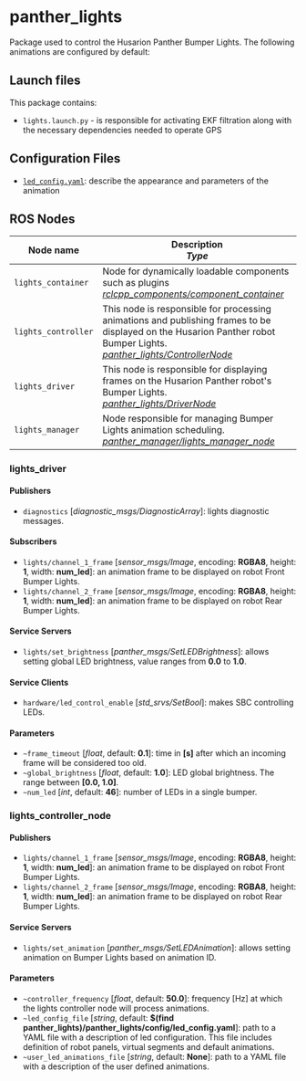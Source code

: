 # panther_lights

Package used to control the Husarion Panther Bumper Lights. The following animations are configured by default:

## Launch files

This package contains:

- `lights.launch.py` - is responsible for activating EKF filtration along with the necessary dependencies needed to operate GPS

## Configuration Files

- [`led_config.yaml`](./config/led_config.yaml): describe the appearance and parameters of the animation

## ROS Nodes

| Node name           | Description <br/> *Type*                                                                                                                                                                        |
| ------------------- | ----------------------------------------------------------------------------------------------------------------------------------------------------------------------------------------------- |
| `lights_container`  | Node for dynamically loadable components such as plugins <br/> *[rclcpp_components/component_container](https://github.com/ros2/rclcpp/tree/rolling/rclcpp_components)*                          |
| `lights_controller` | This node is responsible for processing animations and publishing frames to be displayed on the Husarion Panther robot Bumper Lights. <br/> *[panther_lights/ControllerNode](./panther_lights)* |
| `lights_driver`     | This node is responsible for displaying frames on the Husarion Panther robot's Bumper Lights. <br/> *[panther_lights/DriverNode](./panther_lights)*                                             |
| `lights_manager`    | Node responsible for managing Bumper Lights animation scheduling. <br/> *[panther_manager/lights_manager_node](../panther_manager/)*                                                            |

### lights_driver

#### Publishers

- `diagnostics` [*diagnostic_msgs/DiagnosticArray*]: lights diagnostic messages.

#### Subscribers

- `lights/channel_1_frame` [*sensor_msgs/Image*, encoding: **RGBA8**, height: **1**, width: **num_led**]: an animation frame to be displayed on robot Front Bumper Lights.
- `lights/channel_2_frame` [*sensor_msgs/Image*, encoding: **RGBA8**, height: **1**, width: **num_led**]: an animation frame to be displayed on robot Rear Bumper Lights.

#### Service Servers

- `lights/set_brightness` [*panther_msgs/SetLEDBrightness*]: allows setting global LED brightness, value ranges from **0.0** to **1.0**.

#### Service Clients

- `hardware/led_control_enable` [*std_srvs/SetBool*]: makes SBC controlling LEDs.

#### Parameters

- `~frame_timeout` [*float*, default: **0.1**]: time in **[s]** after which an incoming frame will be considered too old.
- `~global_brightness` [*float*, default: **1.0**]: LED global brightness. The range between **[0.0, 1.0]**.
- `~num_led` [*int*, default: **46**]: number of LEDs in a single bumper.

### lights_controller_node

#### Publishers

- `lights/channel_1_frame` [*sensor_msgs/Image*, encoding: **RGBA8**, height: **1**, width: **num_led**]: an animation frame to be displayed on robot Front Bumper Lights.
- `lights/channel_2_frame` [*sensor_msgs/Image*, encoding: **RGBA8**, height: **1**, width: **num_led**]: an animation frame to be displayed on robot Rear Bumper Lights.

#### Service Servers

- `lights/set_animation` [*panther_msgs/SetLEDAnimation*]: allows setting animation on Bumper Lights based on animation ID.

#### Parameters

- `~controller_frequency` [*float*, default: **50.0**]: frequency [Hz] at which the lights controller node will process animations.
- `~led_config_file` [*string*, default: **$(find panther_lights)/panther_lights/config/led_config.yaml**]: path to a YAML file with a description of led configuration. This file includes definition of robot panels, virtual segments and default animations.
- `~user_led_animations_file` [*string*, default: **None**]: path to a YAML file with a description of the user defined animations.
